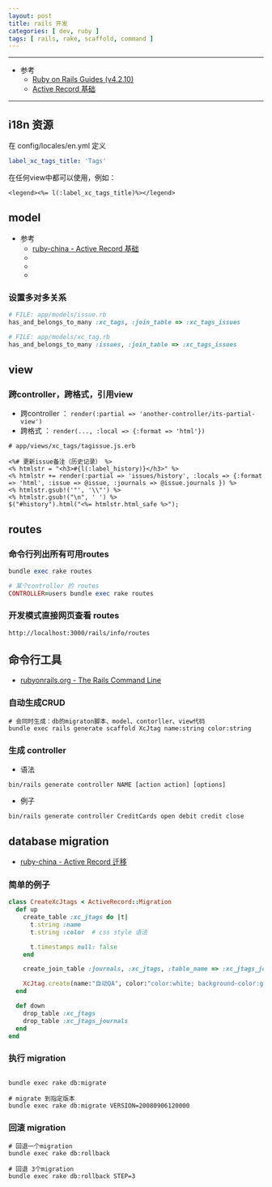 ```yaml
---
layout: post
title: rails 开发
categories: [ dev, ruby ]
tags: [ rails, rake, scaffold, command ]
---
```


---

* 参考
  * [Ruby on Rails Guides (v4.2.10)](https://guides.rubyonrails.org/v4.2/)
  * [Active Record 基础](https://ruby-china.github.io/rails-guides/active_record_basics.html)
  
---

## i18n 资源

在 config/locales/en.yml 定义 

~~~ yml
label_xc_tags_title: 'Tags'
~~~

在任何view中都可以使用，例如：

~~~ erb
<legend><%= l(:label_xc_tags_title)%></legend>
~~~


## model

* 参考
  * [ruby-china - Active Record 基础](https://ruby-china.github.io/rails-guides/active_record_basics.html)
  * []()
  * []()
  * []()

### 设置多对多关系

~~~ ruby
# FILE: app/models/issue.rb
has_and_belongs_to_many :xc_tags, :join_table => :xc_tags_issues

# FILE: app/models/xc_tag.rb
has_and_belongs_to_many :issues, :join_table => :xc_tags_issues
~~~




## view

### 跨controller，跨格式，引用view

* 跨controller ： `render(:partial => 'another-controller/its-partial-view')`
* 跨格式 ： `render(..., :local => {:format => 'html'})`

~~~ erb
# app/views/xc_tags/tagissue.js.erb

<%# 更新issue备注（历史记录） %>
<% htmlstr = "<h3>#{l(:label_history)}</h3>" %>
<% htmlstr += render(:partial => 'issues/history', :locals => {:format => 'html', :issue => @issue, :journals => @issue.journals }) %>
<% htmlstr.gsub!('"', '\\"') %>
<% htmlstr.gsub!("\n", ' ') %>
$("#history").html("<%= htmlstr.html_safe %>");
~~~


## routes

### 命令行列出所有可用routes

~~~ ruby
bundle exec rake routes

# 某个controller 的 routes
CONTROLLER=users bundle exec rake routes
~~~


### 开发模式直接网页查看 routes

`http://localhost:3000/rails/info/routes`



## 命令行工具

* [rubyonrails.org - The Rails Command Line](https://guides.rubyonrails.org/command_line.html)


### 自动生成CRUD

~~~ shell
# 会同时生成：db的migraton脚本、model、contorller、view代码
bundle exec rails generate scaffold XcJtag name:string color:string
~~~

### 生成 controller

* 语法

~~~
bin/rails generate controller NAME [action action] [options]
~~~

* 例子

~~~
bin/rails generate controller CreditCards open debit credit close
~~~


## database migration

* [ruby-china - Active Record 迁移](https://ruby-china.github.io/rails-guides/active_record_migrations.html)

### 简单的例子

~~~ ruby
class CreateXcJtags < ActiveRecord::Migration
  def up
    create_table :xc_jtags do |t|
      t.string :name
      t.string :color  # css style 语法

      t.timestamps null: false
    end

    create_join_table :journals, :xc_jtags, :table_name => :xc_jtags_journals

    XcJtag.create(name:"自动QA", color:"color:white; background-color:greenyellow;")
  end

  def down
    drop_table :xc_jtags
    drop_table :xc_jtags_journals
  end
end
~~~

### 执行 migration

~~~ shell

bundle exec rake db:migrate

# migrate 到指定版本
bundle exec rake db:migrate VERSION=20080906120000
~~~

### 回滚 migration

~~~ shell
# 回退一个migration
bundle exec rake db:rollback

# 回退 3个migration
bundle exec rake db:rollback STEP=3
~~~



